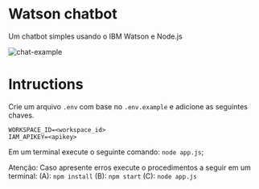 # Watson chatbot

Um chatbot simples usando o IBM Watson e Node.js

![chat-example](https://cdn-images-1.medium.com/max/800/1*iatsJpNf38Kix_In0ddw3g.gif)

# Intructions

Crie um arquivo `.env` com base no `.env.example` e adicione as seguintes chaves.

```
WORKSPACE_ID=<workspace_id>
IAM_APIKEY=<apikey>
```

Em um terminal execute o seguinte comando: `node app.js`;

Atenção: Caso apresente erros execute o procedimentos a seguir em um terminal:
(A): `npm install`
(B): `npm start`
(C): `node app.js`
